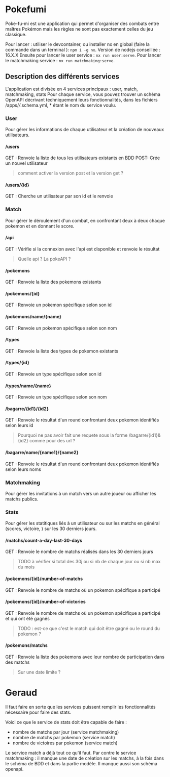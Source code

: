 # Pokefumi
Poke-fu-mi est une application qui permet d'organiser des combats entre maîtres Pokémon mais les règles ne sont pas exactement celles du jeu classique.

Pour lancer : utiliser le devcontainer, ou installer nx en global (faire la commande dans un terminal ): `npm i -g nx`.
Version de nodejs conseillée : 16.X.X
Ensuite pour lancer le user service : `nx run user:serve`.
Pour lancer le matchmaking service :  `nx run matchmaking:serve`.


## Description des différents services
L'application est divisée en 4 services principaux : user, match, matchmaking, stats
Pour chaque service, vous pouvez trouver un schéma OpenAPI décrivant techniquement leurs fonctionnalités, dans les fichiers /apps/*/*.schema.yml, * étant le nom du service voulu.

### User
Pour gérer les informations de chaque utilisateur et la création de nouveaux utilisateurs.
#### /users
GET : Renvoie la liste de tous les utilisateurs existants en BDD
POST: Crée un nouvel utilisateur
> comment activer la version post et la version get ?
#### /users/{id}
GET : Cherche un utilisateur par son id et le renvoie

### Match
Pour gérer le déroulement d'un combat, en confrontant deux à deux chaque pokemon et en donnant le score.
#### /api
GET : Vérifie si la connexion avec l'api est disponible et renvoie le résultat
> Quelle api ? La pokeAPI ?
#### /pokemons
GET : Renvoie la liste des pokemons existants
#### /pokemons/{id}
GET : Renvoie un pokemon spécifique selon son id
#### /pokemons/name/{name}
GET : Renvoie un pokemon spécifique selon son nom
#### /types
GET : Renvoie la liste des types de pokemon existants
#### /types/{id}
GET : Renvoie un type spécifique selon son id
#### /types/name/{name}
GET : Renvoie un type spécifique selon son nom
#### /bagarre/{id1}/{id2}
GET : Renvoie le résultat d'un round confrontant deux pokemon identifiés selon leurs id
> Pourquoi ne pas avoir fait une requete sous la forme /bagarre/{id1}&{id2} comme pour des url ?
#### /bagarre/name/{name1}/{name2}
GET : Renvoie le résultat d'un round confrontant deux pokemon identifiés selon leurs noms

### Matchmaking 
Pour gérer les invitations à un match vers un autre joueur ou afficher les matchs publics.

### Stats
Pour gérer les statitiques liés à un utilisateur ou sur les matchs en général (scores, victoire, ) sur les 30 derniers jours.
#### /matchs/count-a-day-last-30-days
GET : Renvoie le nombre de matchs réalisés dans les 30 derniers jours
> TODO à vérifier si total des 30j ou si nb de chaque jour ou si nb max du mois
#### /pokemons/{id}/number-of-matchs
GET : Renvoie le nombre de matchs où un pokemon spécifique a participé
#### /pokemons/{id}/number-of-victories
GET : Renvoie le nombre de matchs où un pokemon spécifique a participé et qui ont été gagnés
> TODO : est-ce que c'est le match qui doit être gagné ou le round du pokemon ?
#### /pokemons/matchs
GET : Renvoie la liste des pokemons avec leur nombre de participation dans des matchs
> Sur une date limite ?

# Geraud

Il faut faire en sorte que les services puissent remplir les fonctionnalités nécessaire pour faire des stats.

Voici ce que le service de stats doit être capable de faire : 

- nombre de matchs par jour (service matchmaking)
- nombre de matchs par pokemon (service match)
- nombre de victoires par pokemon (service match)

Le service match a déjà tout ce qu'il faut.
Par contre le service matchmaking : il manque une date de création sur les matchs, à la fois dans le schéma de BDD et dans la partie modèle. Il manque aussi son schéma openapi.
